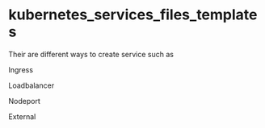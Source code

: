 # kubernetes_services_files_templates
Their are different ways to create service such as 


Ingress

Loadbalancer

Nodeport

External
